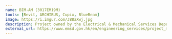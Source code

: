 ```yaml
---
name: BIM-AM (3017EM19M)
tools: [Revit, ARCHIBUS, Cupix, BlueBeam]
image: https://i.imgur.com/J88aXwj.jpg
description: Project owned by the Electrical & Mechanical Services Department. Verification, Alternation and Reconstruction of Building Information Modelling (BIM) Models & Asset Information Inputting and Tagging Works at Hong Kong Children’s Hospital.
external_url: https://www.emsd.gov.hk/en/engineering_services/project_management_consultancy/highlights_of_work/bim_am/
---
```

